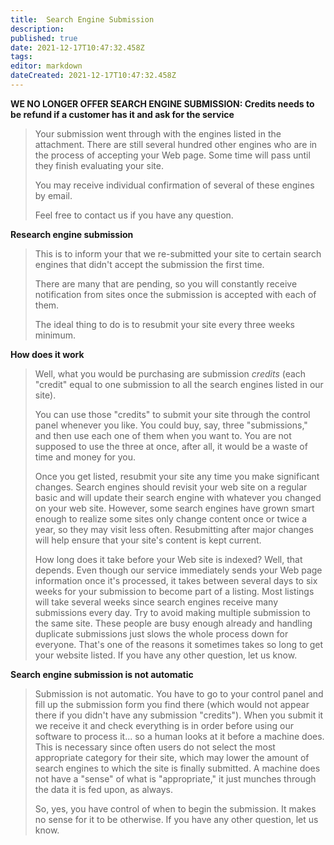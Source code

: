 ```yaml
---
title:  Search Engine Submission 
description: 
published: true
date: 2021-12-17T10:47:32.458Z
tags: 
editor: markdown
dateCreated: 2021-12-17T10:47:32.458Z
---
```


**WE NO LONGER OFFER SEARCH ENGINE SUBMISSION: Credits needs to be refund if a customer has it and ask for the service**
> Your submission went through with the engines listed in
> the attachment.  There are still several hundred other
> engines who are in the process of accepting your Web page. 
> Some time will pass until they finish evaluating your
> site.
>  
> You may receive individual confirmation of several of
> these engines by email.
>  
> Feel free to contact us if you have any question.


**Research engine submission**
> This is to inform your that we re-submitted your site to certain search engines
> that didn't accept the submission the first time.
>  
> There are many that are pending, so you will constantly receive notification
> from sites once the submission is accepted with each of them.
>  
> The ideal thing to do is to resubmit your site every three weeks minimum.

**How does it work**
> Well, what you would be purchasing are submission *credits* (each "credit" equal to one
> submission to all the search engines listed in our site).
>  
> You can use those "credits" to submit your site through the control panel whenever you
> like.  You could buy, say,  three "submissions," and then use each one of them when you
> want to.  You are not supposed to use the three at once, after all, it would be a waste
> of time and money for you.
>  
> Once you get listed, resubmit your site any time you make significant changes. Search
> engines should revisit your web site on a regular basic and will update their search
> engine with whatever you changed on your web site. However, some search engines have
> grown smart enough to realize some sites only change content once or twice a year, so
> they may visit less often. Resubmitting after major changes will help ensure that
> your site's content is kept current.
>  
> How long does it take before your Web site is indexed? Well, that depends. Even though
> our service immediately sends your Web page information once it's processed, it takes
> between several days to six weeks for your submission to become part of a listing. Most
> listings will take several weeks since search engines receive many submissions every day.
> Try to avoid making multiple submission to the same site. These people are busy enough
> already and handling duplicate submissions just slows the whole process down for everyone.
> That's one of the reasons it sometimes takes so long to get your website listed.
> If you have any other question, let us know.

**Search engine submission is not automatic**
> Submission is not automatic.  You have to go to your control panel and fill up the
> submission form you find there (which would not appear there if you didn't have any
> submission "credits"). When you submit it we receive it and check everything is in
> order before using our software to process it... so a human looks at it before a
> machine does.  This is necessary since often users do not select the most appropriate
> category for their site, which may lower the amount of search engines to which the
> site is finally submitted. A machine does not have a "sense" of what is "appropriate,"
> it just munches through the data it is fed upon, as always.
>  
> So, yes, you have control of when to begin the submission.  It makes no sense for it
> to be otherwise.
> If you have any other question, let us know.